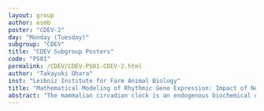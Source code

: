 ```yaml
---
layout: group
author: esmb
poster: "CDEV-2"
day: "Monday (Tuesday)"
subgroup: "CDEV"
title: "CDEV Subgroup Posters"
code: "PS01"
permalink: /CDEV/CDEV-PS01-CDEV-2.html
author: "Takayuki Ohara"
inst: "Leibniz Institute for Farm Animal Biology"
title: "Mathematical Modeling of Rhythmic Gene Expression: Impact of Negative Autoregulation on Amplitude Preservation"
abstract: "The mammalian circadian clock is an endogenous biochemical oscillator that generates rhythmicity with a period of about 24 hours in the expression of numerous clock-controlled genes (CCGs) mainly by controlling their transcription or mRNA stability. There are hurdles for propagating high amplitude oscillations from the circadian clock to CCG expression. Long molecular half-lives decrease relative oscillation amplitudes, and half-lives of proteins are, indeed, often long enough to significantly reduce amplitude. A question, then, arises; how does the gene expression process overcome the amplitude-dampening effect to retain strong rhythmicity?Here we theoretically investigate negative autoregulation as a possible scenario for propagation of strong circadian rhythmicity. We considered a CCG coding for, e.g., a transcription factor that undergoes post-translational modifications and represses its own expression. We studied mathematical models with or without the negative autoregulation, which were formulated in terms of parameters directly observable in omics scale data. Our analyses show that amplitudes can be strongly propagated with negative autoregulation, overcoming limits due to long half-lives. Moreover, when modification steps were increased, reliable and precise rhythm propagation, defying random cell-to-cell variation in rates and lifetimes, was readily achievable. Our results are general enough to be applicable to a variety of oscillation phenomena."
---
```

